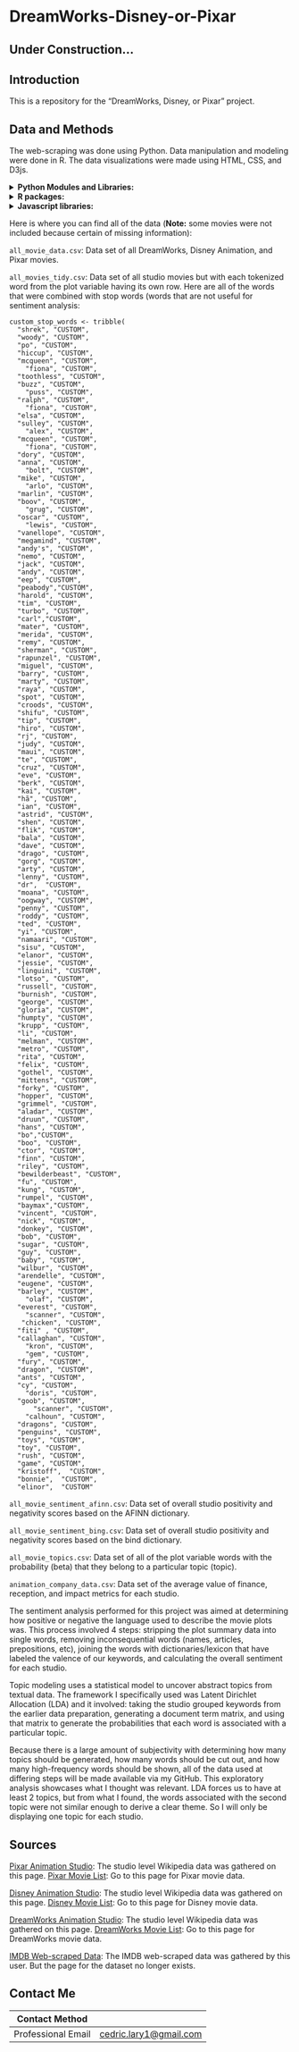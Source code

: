 # DreamWorks-Disney-or-Pixar

## Under Construction...

## Introduction
This is a repository for the “DreamWorks, Disney, or Pixar” project.


## Data and Methods 
The web-scraping was done using Python. Data manipulation and modeling were done in R. The data visualizations were made using HTML, CSS, and D3js.

<details>
<summary><b> Python Modules and Libraries: </b></summary>
  
* pandas 
* BeautifulSoup
* requests
* lxml.html 
* requests_html 
* scrapy 
* selenium
* pprint 
* itertools
  
 </details>

 <details>
<summary><b> R packages:</b></summary>
  
* reticulate
* data.table
* tidyverse
* textdata
* topicmodels
* gridExtra
*  ggplot2
  
 </details>


 <details>
 
<summary><b> Javascript libraries: </b></summary>
  
* D3.js 
* ScrollMagic
  
 </details>


Here is where you can find all of the data (**Note:** some movies were not included because certain of missing information): 

`all_movie_data.csv`:  Data set of all DreamWorks, Disney Animation, and Pixar movies.

`all_movies_tidy.csv`: Data set of all studio movies but with each tokenized word from the plot variable having its own row. 
Here are all of the words that were combined with stop words (words that are not useful for sentiment analysis:

```
custom_stop_words <- tribble(
  "shrek", "CUSTOM",
  "woody", "CUSTOM",
  "po", "CUSTOM",
  "hiccup", "CUSTOM",
  "mcqueen", "CUSTOM",
    "fiona", "CUSTOM",
  "toothless", "CUSTOM",
  "buzz", "CUSTOM",
    "puss", "CUSTOM",
  "ralph", "CUSTOM",
    "fiona", "CUSTOM",
  "elsa", "CUSTOM",
  "sulley", "CUSTOM",
    "alex", "CUSTOM",
  "mcqueen", "CUSTOM",
    "fiona", "CUSTOM",
  "dory", "CUSTOM",
  "anna", "CUSTOM",
    "bolt", "CUSTOM",
  "mike", "CUSTOM",
    "arlo", "CUSTOM",
  "marlin", "CUSTOM",
  "boov", "CUSTOM",
    "grug", "CUSTOM",
  "oscar", "CUSTOM",
    "lewis", "CUSTOM",
  "vanellope", "CUSTOM",
  "megamind", "CUSTOM",
  "andy's", "CUSTOM",
  "nemo", "CUSTOM",
  "jack", "CUSTOM",
  "andy", "CUSTOM",
  "eep", "CUSTOM",
  "peabody","CUSTOM",
  "harold", "CUSTOM",
  "tim", "CUSTOM",
  "turbo", "CUSTOM",
  "carl","CUSTOM",
  "mater", "CUSTOM",
  "merida", "CUSTOM",
  "remy", "CUSTOM",
  "sherman", "CUSTOM",
  "rapunzel", "CUSTOM",
  "miguel", "CUSTOM",
  "barry", "CUSTOM",
  "marty", "CUSTOM",
  "raya", "CUSTOM",
  "spot", "CUSTOM",
  "croods", "CUSTOM",
  "shifu", "CUSTOM",
  "tip", "CUSTOM",
  "hiro", "CUSTOM",
  "rj", "CUSTOM",
  "judy", "CUSTOM",
  "maui", "CUSTOM",
  "te", "CUSTOM",
  "cruz", "CUSTOM",
  "eve", "CUSTOM",
  "berk", "CUSTOM",
  "kai", "CUSTOM",
  "hã", "CUSTOM",
  "ian", "CUSTOM",
  "astrid", "CUSTOM",
  "shen", "CUSTOM",
  "flik", "CUSTOM",
  "bala", "CUSTOM",
  "dave", "CUSTOM",
  "drago", "CUSTOM",
  "gorg", "CUSTOM",
  "arty", "CUSTOM",
  "lenny", "CUSTOM",
  "dr",  "CUSTOM",
  "moana", "CUSTOM",
  "oogway", "CUSTOM",
  "penny", "CUSTOM",
  "roddy", "CUSTOM",
  "ted", "CUSTOM",
  "yi", "CUSTOM",
  "namaari", "CUSTOM",
  "sisu", "CUSTOM",
  "elanor", "CUSTOM",
  "jessie", "CUSTOM",
  "linguini", "CUSTOM",
  "lotso", "CUSTOM",
  "russell", "CUSTOM",
  "burnish", "CUSTOM",
  "george", "CUSTOM",
  "gloria", "CUSTOM",
  "humpty", "CUSTOM",
  "krupp", "CUSTOM",
  "li", "CUSTOM",
  "melman", "CUSTOM",
  "metro", "CUSTOM",
  "rita", "CUSTOM",
  "felix", "CUSTOM",
  "gothel", "CUSTOM",
  "mittens", "CUSTOM",
  "forky", "CUSTOM",
  "hopper", "CUSTOM",
  "grimmel", "CUSTOM",
  "aladar", "CUSTOM",
  "druun", "CUSTOM",
  "hans", "CUSTOM",
  "bo","CUSTOM",
  "boo", "CUSTOM",
  "ctor", "CUSTOM",
  "finn", "CUSTOM",
  "riley", "CUSTOM",
  "bewilderbeast", "CUSTOM",
  "fu", "CUSTOM",
  "kung", "CUSTOM",
  "rumpel", "CUSTOM",
  "baymax","CUSTOM",
  "vincent", "CUSTOM",
  "nick", "CUSTOM", 
  "donkey", "CUSTOM", 
  "bob", "CUSTOM", 
  "sugar", "CUSTOM",
  "guy", "CUSTOM",
  "baby", "CUSTOM",
  "wilbur", "CUSTOM", 
  "arendelle", "CUSTOM",
  "eugene", "CUSTOM",
  "barley", "CUSTOM", 
    "olaf", "CUSTOM",
  "everest", "CUSTOM", 
    "scanner", "CUSTOM", 
   "chicken", "CUSTOM",
  "fiti" , "CUSTOM",
  "callaghan", "CUSTOM",
    "kron", "CUSTOM",
    "gem", "CUSTOM",
  "fury", "CUSTOM",
  "dragon", "CUSTOM",
  "ants", "CUSTOM",
  "cy", "CUSTOM",
    "doris", "CUSTOM",
  "goob", "CUSTOM",
      "scanner", "CUSTOM",
    "calhoun", "CUSTOM",
  "dragons", "CUSTOM",
  "penguins", "CUSTOM",
  "toys", "CUSTOM",
  "toy", "CUSTOM",
  "rush", "CUSTOM",
  "game", "CUSTOM",
  "kristoff",  "CUSTOM",
  "bonnie",  "CUSTOM",
  "elinor",  "CUSTOM"

```

`all_movie_sentiment_afinn.csv`: Data set of overall studio positivity and negativity scores based on the AFINN dictionary. 

`all_movie_sentiment_bing.csv`: Data set of overall studio positivity and negativity scores based on the bind dictionary. 

`all_movie_topics.csv`: Data set of all of the plot variable words with the probability (beta) that they belong to a particular topic (topic). 

`animation_company_data.csv`: Data set of the average value of finance, reception, and impact metrics for each studio. 

The sentiment analysis performed for this project was aimed at determining how positive or negative the language used to describe the movie plots was. This process involved 4 steps: stripping the plot summary data into single words, removing inconsequential words (names, articles, prepositions, etc), joining the words with dictionaries/lexicon that have labeled the valence of our keywords, and calculating the overall sentiment for each studio.


Topic modeling uses a statistical model to uncover abstract topics from textual data. The framework I specifically used was Latent Dirichlet Allocation (LDA) and it involved: taking the studio grouped keywords from the earlier data preparation, generating a document term matrix, and using that matrix to generate the probabilities that each word is associated with a particular topic.

Because there is a large amount of subjectivity with determining how many topics should be generated, how many words should be cut out, and how many high-frequency words should be shown, all of the data used at differing steps will be made available via my GitHub. This exploratory analysis showcases what I thought was relevant. LDA forces us to have at least 2 topics, but from what I found, the words associated with the second topic were not similar enough to derive a clear theme. So I will only be displaying one topic for each studio.



## Sources
[Pixar Animation Studio](https://en.wikipedia.org/wiki/Pixar): The studio level Wikipedia data was gathered on this page. 
[Pixar Movie List](https://en.wikipedia.org/wiki/List_of_Pixar_films): Go to this page for Pixar movie data.

[Disney Animation Studio](https://en.wikipedia.org/wiki/Walt_Disney_Animation_Studios): The studio level Wikipedia data was gathered on this page. 
[Disney Movie List](https://en.wikipedia.org/wiki/List_of_Walt_Disney_Animation_Studios_films): Go to this page for Disney movie data.


[DreamWorks Animation Studio](https://en.wikipedia.org/wiki/DreamWorks_Animation): The studio level Wikipedia data was gathered on this page.
[DreamWorks Movie List](https://en.wikipedia.org/wiki/List_of_DreamWorks_Animation_productions): Go to this page for DreamWorks movie data.


[IMDB Web-scraped Data](https://www.kaggle.com/stefanoleone992/datasets): The IMDB web-scraped data was gathered by this user. But the page for the dataset no longer exists. 



## Contact Me

|**Contact Method**  |                          |
| -------------------| -------------------------|
| Professional Email | cedric.lary1@gmail.com   |


